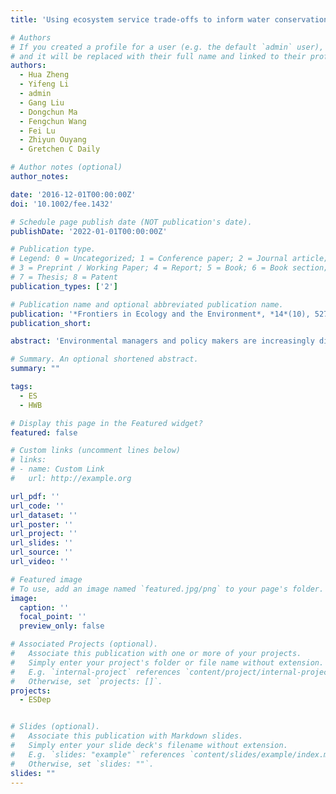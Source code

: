 ```yaml
---
title: 'Using ecosystem service trade-offs to inform water conservation policies and management practices'

# Authors
# If you created a profile for a user (e.g. the default `admin` user), write the username (folder name) here
# and it will be replaced with their full name and linked to their profile.
authors:
  - Hua Zheng
  - Yifeng Li
  - admin
  - Gang Liu
  - Dongchun Ma
  - Fengchun Wang
  - Fei Lu
  - Zhiyun Ouyang
  - Gretchen C Daily

# Author notes (optional)
author_notes:

date: '2016-12-01T00:00:00Z'
doi: '10.1002/fee.1432'

# Schedule page publish date (NOT publication's date).
publishDate: '2022-01-01T00:00:00Z'

# Publication type.
# Legend: 0 = Uncategorized; 1 = Conference paper; 2 = Journal article;
# 3 = Preprint / Working Paper; 4 = Report; 5 = Book; 6 = Book section;
# 7 = Thesis; 8 = Patent
publication_types: ['2']

# Publication name and optional abbreviated publication name.
publication: '*Frontiers in Ecology and the Environment*, *14*(10), 527-532'
publication_short: 

abstract: 'Environmental managers and policy makers are increasingly discussing trade-offs between ecosystem services, but few studies have analyzed these trade-offs with a view to informing land-use planning. Using specialized models, we quantify ecosystem services in several land-use scenarios relative to actual land-use change over a 9-year period. These scenarios were developed in an effort to maintain agricultural production while improving water quality and increasing water quantity in the watershed of the Miyun Reservoir, the only source of surface water currently available for domestic use in Beijing, China. Within the watershed, from 2000 to 2009, forest cover and urban area increased by 33% and 280%, while water provision and water purification services declined by 9% and 27%, respectively. Under a hybrid scenario of agricultural expansion with riparian grassland buffers, three services – water provision, water purification, and sediment retention – as well as agricultural production all improved as compared with 2009 levels. Riparian grassland protection zones, seldom used in China, can effectively resolve trade-offs among multiple ecosystem services and are now being considered and implemented in several locations.'

# Summary. An optional shortened abstract.
summary: ""

tags: 
  - ES 
  - HWB

# Display this page in the Featured widget?
featured: false

# Custom links (uncomment lines below)
# links:
# - name: Custom Link
#   url: http://example.org

url_pdf: ''
url_code: ''
url_dataset: ''
url_poster: ''
url_project: ''
url_slides: ''
url_source: ''
url_video: ''

# Featured image
# To use, add an image named `featured.jpg/png` to your page's folder.
image:
  caption: ''
  focal_point: ''
  preview_only: false

# Associated Projects (optional).
#   Associate this publication with one or more of your projects.
#   Simply enter your project's folder or file name without extension.
#   E.g. `internal-project` references `content/project/internal-project/index.md`.
#   Otherwise, set `projects: []`.
projects:
  - ESDep


# Slides (optional).
#   Associate this publication with Markdown slides.
#   Simply enter your slide deck's filename without extension.
#   E.g. `slides: "example"` references `content/slides/example/index.md`.
#   Otherwise, set `slides: ""`.
slides: ""
---
```


